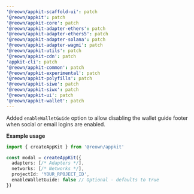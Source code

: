 ```yaml
---
'@reown/appkit-scaffold-ui': patch
'@reown/appkit': patch
'@reown/appkit-core': patch
'@reown/appkit-adapter-ethers': patch
'@reown/appkit-adapter-ethers5': patch
'@reown/appkit-adapter-solana': patch
'@reown/appkit-adapter-wagmi': patch
'@reown/appkit-utils': patch
'@reown/appkit-cdn': patch
'appkit-cli': patch
'@reown/appkit-common': patch
'@reown/appkit-experimental': patch
'@reown/appkit-polyfills': patch
'@reown/appkit-siwe': patch
'@reown/appkit-siwx': patch
'@reown/appkit-ui': patch
'@reown/appkit-wallet': patch
---
```


Added `enableWalletGuide` option to allow disabling the wallet guide footer when social or email logins are enabled.

**Example usage**

```ts
import { createAppKit } from '@reown/appkit'

const modal = createAppKit({
  adapters: [/* Adapters */],
  networks: [/* Networks */],
  projectId: 'YOUR_RPOJECT_ID',
  enableWalletGuide: false // Optional - defaults to true
})
```
